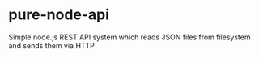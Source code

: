 # pure-node-api
Simple node.js REST API system which reads JSON files from filesystem and sends them via HTTP
